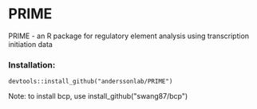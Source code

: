 # PRIME
PRIME - an R package for regulatory element analysis using transcription initiation data

### Installation:
```
devtools::install_github("anderssonlab/PRIME")
```

Note: to install bcp, use install_github("swang87/bcp")
